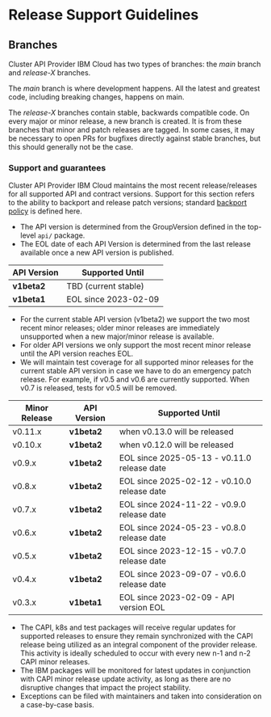 # Release Support Guidelines

## Branches

Cluster API Provider IBM Cloud has two types of branches: the *main* branch and
*release-X* branches.

The *main* branch is where development happens. All the latest and
greatest code, including breaking changes, happens on main.

The *release-X* branches contain stable, backwards compatible code. On every
major or minor release, a new branch is created. It is from these
branches that minor and patch releases are tagged. In some cases, it may
be necessary to open PRs for bugfixes directly against stable branches, but
this should generally not be the case.

### Support and guarantees

Cluster API Provider IBM Cloud maintains the most recent release/releases for all supported API and contract versions. Support for this section refers to the ability to backport and release patch versions;
standard [backport policy](https://github.com/kubernetes-sigs/cluster-api/blob/main/CONTRIBUTING.md#backporting-a-patch) is defined here.

- The API version is determined from the GroupVersion defined in the top-level `api/` package.
- The EOL date of each API Version is determined from the last release available once a new API version is published.

| API Version  | Supported Until      |
|--------------|----------------------|
| **v1beta2**  | TBD (current stable) |
| **v1beta1**  | EOL since 2023-02-09 |

- For the current stable API version (v1beta2) we support the two most recent minor releases; older minor releases are immediately unsupported when a new major/minor release is available.
- For older API versions we only support the most recent minor release until the API version reaches EOL.
- We will maintain test coverage for all supported minor releases for the current stable API version in case we have to do an emergency patch release.
  For example, if v0.5 and v0.6 are currently supported. When v0.7 is released, tests for v0.5 will be removed.

| Minor Release | API Version | Supported Until                                    |
|---------------|-------------|----------------------------------------------------|
| v0.11.x       | **v1beta2** | when v0.13.0 will be released                      |
| v0.10.x       | **v1beta2** | when v0.12.0 will be released                      |
| v0.9.x        | **v1beta2** | EOL since 2025-05-13 - v0.11.0 release date        |
| v0.8.x        | **v1beta2** | EOL since 2025-02-12 - v0.10.0 release date        |
| v0.7.x        | **v1beta2** | EOL since 2024-11-22 - v0.9.0 release date         |
| v0.6.x        | **v1beta2** | EOL since 2024-05-23 - v0.8.0 release date         |
| v0.5.x        | **v1beta2** | EOL since 2023-12-15 - v0.7.0 release date         |
| v0.4.x        | **v1beta2** | EOL since 2023-09-07 - v0.6.0 release date         |
| v0.3.x        | **v1beta1** | EOL since 2023-02-09 - API version EOL             |

- The CAPI, k8s and test packages will receive regular updates for supported releases to ensure they remain synchronized with the CAPI release being utilized as an integral component of the provider release. This activity is ideally scheduled to occur with every new n-1 and n-2 CAPI minor releases.
- The IBM packages will be monitored for latest updates in conjunction with CAPI minor release update activity, as long as there are no disruptive changes that impact the project stability.
- Exceptions can be filed with maintainers and taken into consideration on a case-by-case basis.
